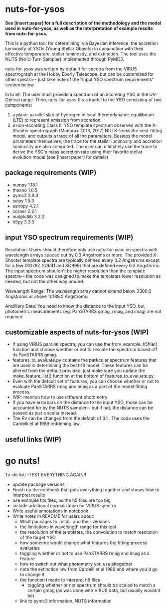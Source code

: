 # nuts-for-ysos
**See [insert paper] for a full description of the methodology and the model used in nuts-for-ysos, as well as the interpretation of example results from nuts-for-ysos.** 

This is a python tool for determining, via Bayesian inference, the accretion luminosity of YSOs (Young Stellar Objects) in conjunction with their effective temperature, stellar luminosity, and extinction. The tool uses the NUTS (No U-Turn Sampler) implemented through PyMC3. 

nuts-for-ysos was written by default for spectra from the VIRUS spectrograph at the Hobby Eberly Telescope, but can be customized for other spectra-- just take note of the "input YSO spectrum requirements" section below.

In brief:
The user must provide a spectrum of an accreting YSO in the UV-Optical range. Then, nuts-for-ysos fits a model to the YSO consisting of two components:
  1. a plane-parallel slab of hydrogen in local thermodynamic equilibrium (LTE) to represent emission from accretion.
  2. a non-accreting Class III YSO template spectrum observed with the X-Shooter spectrograph (Manara+ 2013, 2017)
NUTS seeks the best-fitting model, and outputs a trace of all the parameters. Besides the model parameters themselves, the trace for the stellar luminosity and accretion luminosity are also computed. The user can ultimately use the trace to derive the YSO's mass accretion rate using their favorite stellar evolution model (see [insert paper] for details)

## package requirements (WIP)
- numpy 1.18.1
- theano 1.0.5
- pymc3 3.9.3
- scipy 1.5.3
- astropy 4.2.1
- corner 2.2.1
- matplotlib 3.2.2
- h5py 3.3.0

## input YSO spectrum requirements (WIP)
Resolution: 
  Users should therefore only use nuts-for-ysos on spectra with wavelength arrays spaced out by 0.3 Angstroms or more.
  The provided X-Shooter template spectra are typically defined every 0.2 Angstroms except for a few (SO797, SO641 and SO999) that are defined every 0.3 Angstorms. The input spectrum shouldn't be higher resolution than the template spectra-- the code was designed to make the templates lower resolution as needed, but not the other way around.

Wavelength Range:
The wavelength array cannot extend below 3300.0 Angstroms or above 10189.0 Angstroms.

Ancilliary Data: You need to know the distance to the input YSO, but photometric measurements (eg. PanSTARRS gmag, rmag, and imag) are not required.

## customizable aspects of nuts-for-ysos (WIP)
- If using VIRUS parallel spectra, you can use the from_example_h5file() function and choose whether or not to rescale the spectrum based off its PanSTARRS gmag.
- features_to_evaluate.py contains the particular spectrum features that are used in determining the best-fit model. These features can be altered from the default provided, just make sure you update the make_feature_list() function at the bottom of features_to_evaluate.py.
- Even with the default set of features, you can choose whether or not to evaluate PanSTARRS rmag and imag as a part of the model fitting process.
- WIP: mention how to use different photometry
- If you have errorbars on the distance to the input YSO, those can be accounted for by the NUTS sampler-- but if not, the distance can be passed as just a scalar instead.
- The Rv can be changed from the default of 3.1 . The code uses the Cardelli et al 1989 reddening law.

## useful links (WIP)

# go nuts!

To-do list:
-TEST EVERYTHING AGAIN!!
- update package versions
- Finish up the notebook that puts everything together and shows how to interpret results
- use example fits files, as the h5 files are too big
- include additional normalization for VIRUS spectra
- Write useful annotations in notebook
- Write notes in README for users about:
  - What packages to install, and their versions
  - the limitations in wavelength range for this tool
  - the resolution of the templates, the convolution to match resolution of the target YSO
  - how someone would change what features the fitting process evaluates
  - toggling whether or not to use PanSTARRS rmag and imag as a feature
  - how to switch out what photometry you use altogether
  - note the extinction law from Cardelli et al 1989 and where you'd go to change it
  - the function I made to interpret h5 files
    - toggling whether or not spectrum should be scaled to match a certain gmag (as was done with VIRUS data, but usually wouldnt be)
  - link to pymc3 information, NUTS information
